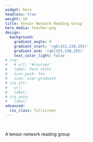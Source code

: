 ```yaml
---
widget: hero
headless: true
weight: 10
title: Tensor Network Reading Group
hero_media: teacher.png
design:
  background:
    gradient_angle: 0
    gradient_start: 'rgb(153,238,255)'
    gradient_end: 'rgb(153,238,255)'
    text_color_light: false
# cta:
#   # url: '#courses'
#   label: Past talks
#   icon_pack: fas
#   icon: user-graduate
# cta_alt:
#   url:
#   label:
# cta_note:
#   label:
advanced:
  css_class: fullscreen
---
```


<br>

<!-- Published with the [Wowchemy Website Builder](https://wowchemy.com/) for Hugo. -->

A tensor network reading group

<!-- <a class="github-button" href="https://github.com/wowchemy/wowchemy-hugo-themes" data-icon="octicon-star" data-size="large" data-show-count="true" aria-label="Star Wowchemy Website Builder for Hugo">Star Wowchemy Website Builder for Hugo</a><br><a class="github-button" href="https://github.com/wowchemy/starter-hugo-online-course" data-icon="octicon-star" data-size="large" data-show-count="true" aria-label="Star the Online Course template">Star the Online Course template</a><script async defer src="https://buttons.github.io/buttons.js"></script> -->
